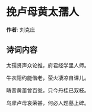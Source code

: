 # 挽卢母黄太孺人

**作者**: 刘克庄

## 诗词内容

太孺贤声众论推，府君经学里人师。

牛衣隠约能偕老，萤火凄凉自课儿。

畴昔黄齑曾百瓮，只今丹桂已双枝。

乌虖卢母哀荣甚，何必人题墓上碑。

